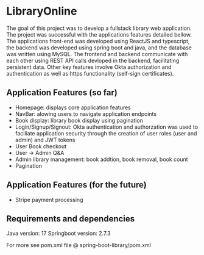 # LibraryOnline
The goal of this project was to develop a fullstack library web application. The project was successful with the applications features detailed bellow. The applications front-end was developed using ReactJS and typescript, the backend was developed using spring boot and java, and the database was written using MySQL. The frontend and backend communicate with each other using REST API calls devloped in the backend, facilitating persistent data. Other key features involve Okta authorization and authentication as well as https functionality (self-sign certificates).

## Application Features (so far)
- Homepage: displays core application features
- NavBar: alowing users to navigate application endpoints
- Book display: library book display using pagination
- Login/Signup/Signout: Okta authentication and authorzation was used to faciliate application security through the creation of user roles (user and admin) and JWT tokens
- User Book checkout
- User -> Admin Q&A
- Admin library management: book addtion, book removal, book count
- Pagination

## Application Features (for the future)
- Stripe payment processing

## Requirements and dependencies

Java version: 17
Springboot version: 2.7.3

For more see pom.xml file @ spring-boot-library/pom.xml

